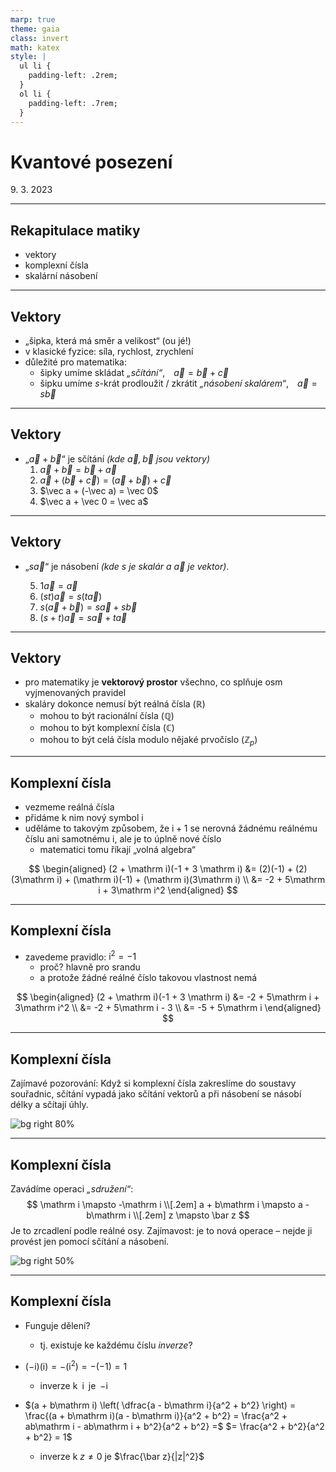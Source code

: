 ```yaml
---
marp: true
theme: gaia
class: invert
math: katex
style: |
  ul li {
    padding-left: .2rem;
  }
  ol li {
    padding-left: .7rem;
  }
---
```

# Kvantové posezení
9\. 3. 2023

---
## Rekapitulace matiky
  * vektory
  * komplexní čísla
  * skalární násobení

---
## Vektory
 * „šipka, která má směr a velikost“ (ou jé!)
 * v klasické fyzice: síla, rychlost, zrychlení
 * důležité pro matematika:
   * šipky umíme skládat
     _„sčítání“_, $\vec a = \vec b + \vec c$
   * šipku umíme $s$-krát prodloužit / zkrátit
     _„násobení skalárem“_, $\vec a = s\vec b$

---
## Vektory
 * „$\vec a + \vec b$“ je sčítání _(kde $\vec a, \vec b$ jsou vektory)_
    1. $\vec a + \vec b = \vec b + \vec a$
    2. $\vec a + (\vec b + \vec c) = (\vec a + \vec b) + \vec c$
    3. $\vec a + (-\vec a) = \vec 0$
    4. $\vec a + \vec 0 = \vec a$
---
## Vektory
 * „$s\vec a$“ je násobení _(kde $s$ je skalár a $\vec a$ je vektor)_.

    5. $1\vec a = \vec a$
    6. $(st)\vec a = s(t\vec a)$
    7. $s(\vec a + \vec b) = s\vec a + s\vec b$
    8. $(s + t)\vec a = s\vec a + t\vec a$

---
## Vektory
 - pro matematiky je **vektorový prostor** všechno, co splňuje osm vyjmenovaných pravidel
 - skaláry dokonce nemusí být reálná čísla ($\mathbb R$)
    * mohou to být racionální čísla ($\mathbb Q$)
    * mohou to být komplexní čísla ($\mathbb C$)
    * mohou to být celá čísla modulo nějaké prvočíslo ($\mathbb Z_p$)

---
## Komplexní čísla
 * vezmeme reálná čísla
 * přidáme k nim nový symbol $\mathrm i$
 * uděláme to takovým způsobem, že $\mathrm i + 1$ se nerovná žádnému reálnému číslu ani samotnému $\mathrm i$, ale je to úplně nové číslo
   - matematici tomu říkají „volná algebra“

$$
\begin{aligned}
 (2 + \mathrm i)(-1 + 3 \mathrm i)
 &= (2)(-1) + (2)(3\mathrm i) + (\mathrm i)(-1) + (\mathrm i)(3\mathrm i) \\
 &= -2 + 5\mathrm i + 3\mathrm i^2
\end{aligned}
$$

---
## Komplexní čísla
* zavedeme pravidlo: $\mathrm i^2 = -1$
  * proč? hlavně pro srandu
  * a protože žádné reálné číslo takovou vlastnost nemá

$$
\begin{aligned}
 (2 + \mathrm i)(-1 + 3 \mathrm i)
 &= -2 + 5\mathrm i + 3\mathrm i^2 \\
 &= -2 + 5\mathrm i - 3 \\
 &= -5 + 5\mathrm i
\end{aligned}
$$

---
## Komplexní čísla
Zajímavé pozorování:
Když si komplexní čísla zakreslíme do soustavy souřadnic, sčítání vypadá jako sčítání vektorů a při násobení se násobí délky a sčítají úhly.

![bg right 80%](https://cdn1.byjus.com/wp-content/uploads/2021/06/multiplication-of-complex-numbers-in-polar-form.png)

---
## Komplexní čísla
Zavádíme operaci _„sdružení“_:
$$
 \mathrm i \mapsto -\mathrm i
 \\[.2em]
 a + b\mathrm i \mapsto a - b\mathrm i
 \\[.2em]
 z \mapsto \bar z
$$
Je to zrcadlení podle reálné osy. Zajímavost: je to nová operace – nejde ji provést jen pomocí sčítání a násobení.

![bg right 50%](https://upload.wikimedia.org/wikipedia/commons/thumb/6/69/Complex_conjugate_picture.svg/1200px-Complex_conjugate_picture.svg.png)

---
## Komplexní čísla
 * Funguje dělení?
   - tj. existuje ke každému číslu _inverze_?

 * $(-\mathrm i)(\mathrm i) = -(\mathrm i^2) = -(-1) = 1$
   - inverze k $\mathrm i$ je $-\mathrm i$

 * $(a + b\mathrm i) \left( \dfrac{a - b\mathrm i}{a^2 + b^2} \right) = \frac{(a + b\mathrm i)(a - b\mathrm i)}{a^2 + b^2} = \frac{a^2 + ab\mathrm i - ab\mathrm i + b^2}{a^2 + b^2} =$
   $= \frac{a^2 + b^2}{a^2 + b^2} = 1$
    - inverze k $z \neq 0$ je $\frac{\bar z}{|z|^2}$
